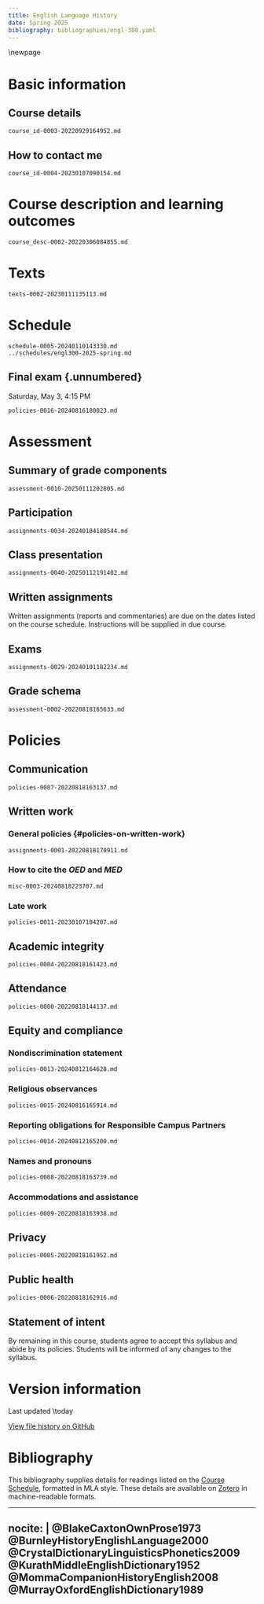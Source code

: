 ```yaml
---
title: English Language History
date: Spring 2025
bibliography: bibliographies/engl-300.yaml
---
```


\newpage

# Basic information

## Course details
``` {.include}
course_id-0003-20220929164952.md
```

## How to contact me
``` {.include}
course_id-0004-20230107090154.md
```

# Course description and learning outcomes
``` {.include}
course_desc-0002-20220306084855.md
```

# Texts
``` {.include}
texts-0002-20230111135113.md
```

# Schedule
``` {.include}
schedule-0005-20240110143330.md
../schedules/engl300-2025-spring.md
```

## Final exam {.unnumbered}
Saturday, May 3, 4:15 PM
<!--NOTE: update each semester-->

``` {.include}
policies-0016-20240816180023.md
```

# Assessment
## Summary of grade components
``` {.include}
assessment-0010-20250111202805.md
```

## Participation
``` {.include}
assignments-0034-20240104180544.md
```

## Class presentation
``` {.include}
assignments-0040-20250112191402.md
```

## Written assignments
Written assignments (reports and commentaries) are due on the dates listed on the course schedule.
Instructions will be supplied in due course.

## Exams
``` {.include}
assignments-0029-20240101182234.md
```

## Grade schema
``` {.include}
assessment-0002-20220818165633.md
```

# Policies

## Communication
``` {.include}
policies-0007-20220818163137.md
```

## Written work
### General policies {#policies-on-written-work}
``` {.include}
assignments-0001-20220818170911.md
```

### How to cite the *OED* and *MED*
``` {.include}
misc-0003-20240818223707.md
```

### Late work
``` {.include}
policies-0011-20230107104207.md
```

## Academic integrity
``` {.include}
policies-0004-20220818161423.md
```

## Attendance
``` {.include}
policies-0000-20220818144137.md
```

## Equity and compliance

### Nondiscrimination statement
``` {.include}
policies-0013-20240812164628.md
```

### Religious observances
``` {.include}
policies-0015-20240816165914.md
```

### Reporting obligations for Responsible Campus Partners
``` {.include}
policies-0014-20240812165200.md
```

### Names and pronouns
``` {.include}
policies-0008-20220818163739.md
```

### Accommodations and assistance
``` {.include}
policies-0009-20220818163938.md
```

## Privacy
``` {.include}
policies-0005-20220818161952.md
```

## Public health
``` {.include}
policies-0006-20220818162916.md
```

## Statement of intent
By remaining in this course, students agree to accept this syllabus and abide by its policies.
Students will be informed of any changes to the syllabus.

# Version information
Last updated \today

[View file history on GitHub](https://github.com/icornelius/zg-syllabi/commits/main/build/engl300-2025-spring.md)

# Bibliography
This bibliography supplies details for readings listed on the [Course Schedule](#schedule), formatted in MLA style.
These details are available on [Zotero](https://www.zotero.org/irc7/collections/ENKRYTW6) in machine-readable formats.

---
nocite: |
  @BlakeCaxtonOwnProse1973
  @BurnleyHistoryEnglishLanguage2000
  @CrystalDictionaryLinguisticsPhonetics2009
  @KurathMiddleEnglishDictionary1952
  @MommaCompanionHistoryEnglish2008
  @MurrayOxfordEnglishDictionary1989
---
